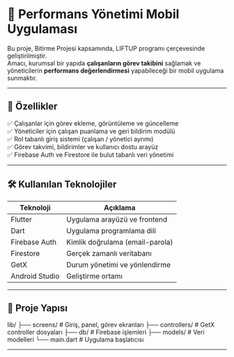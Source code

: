 # 📱 Performans Yönetimi Mobil Uygulaması

Bu proje, Bitirme Projesi kapsamında, LIFTUP programı çerçevesinde geliştirilmiştir.  
Amacı, kurumsal bir yapıda **çalışanların görev takibini** sağlamak ve yöneticilerin **performans değerlendirmesi** yapabileceği bir mobil uygulama sunmaktır.

---

## 🚀 Özellikler

✅ Çalışanlar için görev ekleme, görüntüleme ve güncelleme  
✅ Yöneticiler için çalışan puanlama ve geri bildirim modülü  
✅ Rol tabanlı giriş sistemi (çalışan / yönetici ayrımı)  
✅ Görev takvimi, bildirimler ve kullanıcı dostu arayüz  
✅ Firebase Auth ve Firestore ile bulut tabanlı veri yönetimi  

---

## 🛠️ Kullanılan Teknolojiler

| Teknoloji       | Açıklama                         |
|----------------|----------------------------------|
| Flutter         | Uygulama arayüzü ve frontend    |
| Dart            | Uygulama programlama dili       |
| Firebase Auth   | Kimlik doğrulama (email-parola) |
| Firestore       | Gerçek zamanlı veritabanı       |
| GetX            | Durum yönetimi ve yönlendirme   |
| Android Studio  | Geliştirme ortamı               |

---


## 📂 Proje Yapısı

lib/
├── screens/ # Giriş, panel, görev ekranları
├── controllers/ # GetX controller dosyaları
├── db/ # Firebase işlemleri
├── models/ # Veri modelleri
└── main.dart # Uygulama başlatıcısı


---
